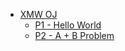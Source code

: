 ﻿- [XMW OJ](zh-cn/AC!!.md)
  - [P1 - Hello World](zh-cn/P1.md)
  - [P2 - A + B Problem](zh-cn/P2.md)